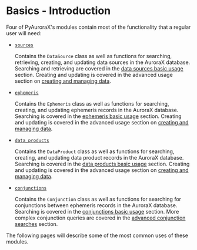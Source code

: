 # Basics - Introduction

Four of PyAuroraX's modules contain most of the functionality that a regular user will need:

* [`sources`](/python_libraries/pyaurorax/api_reference/pyaurorax/sources.html) 
    
    Contains the `DataSource` class as well as functions for searching, retrieving, creating, and updating data sources in the AuroraX database. Searching and retrieving are covered in the [data sources basic usage](/python_libraries/pyaurorax/basic_usage/data_sources/) section. Creating and updating is covered in the advanced usage section on [creating and managing data](/python_libraries/pyaurorax/advanced_usage/contributing_managing_data/#data-sources).

* [`ephemeris`](/python_libraries/pyaurorax/api_reference/pyaurorax/ephemeris.html) 
    
    Contains the `Ephemeris` class as well as functions for searching, creating, and updating ephemeris records in the AuroraX database. Searching is covered in the [ephemeris basic usage](/python_libraries/pyaurorax/basic_usage/ephemeris/) section. Creating and updating is covered in the advanced usage section on [creating and managing data](/python_libraries/pyaurorax/advanced_usage/contributing_managing_data/#ephemeris-records).

* [`data_products`](/python_libraries/pyaurorax/api_reference/pyaurorax/data_products.html) 
    
    Contains the `DataProduct` class as well as functions for searching, creating, and updating data product records in the AuroraX database. Searching is covered in the [data products basic usage](/python_libraries/pyaurorax/basic_usage/data_products/) section. Creating and updating is covered in the advanced usage section on [creating and managing data](/python_libraries/pyaurorax/advanced_usage/contributing_managing_data/#data-product-records).

* [`conjunctions`](/python_libraries/pyaurorax/api_reference/pyaurorax/conjunctions.html) 
    
    Contains the `Conjunction` class as well as functions for searching for conjunctions between ephemeris records in the AuroraX database. Searching is covered in the [conjunctions basic usage](/python_libraries/pyaurorax/basic_usage/conjunctions/) section. More complex conjunction queries are covered in the [advanced conjunction searches](/python_libraries/pyaurorax/advanced_usage/advanced_conjunctions/) section.


The following pages will describe some of the most common uses of these modules.